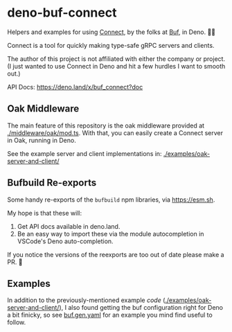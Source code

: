deno-buf-connect
================

Helpers and examples for using [Connect], by the folks at [Buf], in Deno. 🦕✨ 

Connect is a tool for quickly making type-safe gRPC servers and clients.

The author of this project is not affiliated with either the company or project.
(I just wanted to use Connect in Deno and hit a few hurdles I want to smooth out.)

[Connect]: https://connect.build/
[Buf]: https://buf.build/

API Docs: <https://deno.land/x/buf_connect?doc>


Oak Middleware
--------------

The main feature of this repository is the oak middleware provided at 
[./middleware/oak/mod.ts]. With that, you can easily create a Connect server
in Oak, running in Deno.

See the example server and client implementations in:
[./examples/oak-server-and-client/]

[./middleware/oak/mod.ts]: https://github.com/NfNitLoop/deno-buf-connect/blob/main/middleware/oak/mod.ts
[./examples/oak-server-and-client/]: https://github.com/NfNitLoop/deno-buf-connect/tree/main/examples/oak-server-and-client#readme

Bufbuild Re-exports
-------------------

Some handy re-exports of the `bufbuild` npm libraries, via <https://esm.sh>.

My hope is that these will: 

1. Get API docs available in deno.land.  
2. Be an easy way to import these via the module autocompletion in VSCode's
   Deno auto-completion.

If you notice the versions of the reexports are too out of date please make
a PR. 🙂


Examples
--------

In addition to the previously-mentioned example *code* ([./examples/oak-server-and-client/]),
I also found getting the buf configuration right for Deno a bit finicky, so see
[buf.gen.yaml] for an example you mind find useful to follow.

[buf.gen.yaml]: https://github.com/NfNitLoop/deno-buf-connect/blob/main/examples/oak-server-and-client/buf.gen.yaml